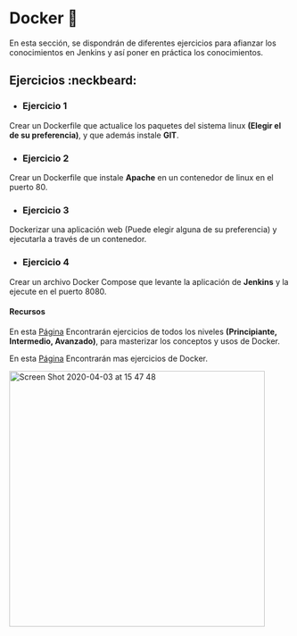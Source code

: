 # Docker 🐳

En esta sección, se dispondrán de diferentes ejercicios para afianzar los conocimientos en Jenkins y así poner en práctica los conocimientos.

## Ejercicios :neckbeard:

- ### Ejercicio 1

Crear un Dockerfile que actualice los paquetes del sistema linux **(Elegir el de su preferencia)**, y que además instale **GIT**.

- ### Ejercicio 2

Crear un  Dockerfile que instale **Apache** en un contenedor de linux en el puerto 80.

- ### Ejercicio 3

Dockerizar una aplicación web (Puede elegir alguna de su preferencia) y ejecutarla a través de un contenedor.

- ### Ejercicio 4

Crear un archivo Docker Compose que levante la aplicación de **Jenkins** y la ejecute en el puerto 8080.
#### Recursos 

En esta [Página](https://training.play-with-docker.com/alacart/#beginner) Encontrarán ejercicios de todos los niveles **(Principiante, Intermedio, Avanzado)**, para masterizar los conceptos y usos de Docker.

En esta [Página](http://docker.atbaker.me/exercises/exercise_0.html) Encontrarán mas ejercicios de Docker.


<img width="458" alt="Screen Shot 2020-04-03 at 15 47 48" src="https://user-images.githubusercontent.com/45079819/78394712-7ed1b800-75c2-11ea-9475-c01e8b1e54f9.png">
